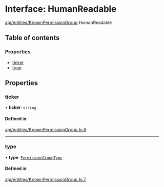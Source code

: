 # Interface: HumanReadable

[api/entities/KnownPermissionGroup](../wiki/api.entities.KnownPermissionGroup).HumanReadable

## Table of contents

### Properties

- [ticker](../wiki/api.entities.KnownPermissionGroup.HumanReadable#ticker)
- [type](../wiki/api.entities.KnownPermissionGroup.HumanReadable#type)

## Properties

### ticker

• **ticker**: `string`

#### Defined in

[api/entities/KnownPermissionGroup.ts:8](https://github.com/PolymeshAssociation/polymesh-sdk/blob/46129005/src/api/entities/KnownPermissionGroup.ts#L8)

___

### type

• **type**: [`PermissionGroupType`](../wiki/types.PermissionGroupType)

#### Defined in

[api/entities/KnownPermissionGroup.ts:7](https://github.com/PolymeshAssociation/polymesh-sdk/blob/46129005/src/api/entities/KnownPermissionGroup.ts#L7)
